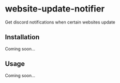 # website-update-notifier
Get discord notifications when certain websites update

## Installation
Coming soon...

## Usage
Coming soon...
